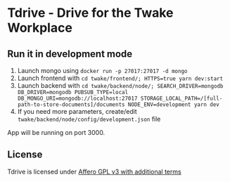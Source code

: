 # Tdrive - Drive for the Twake Workplace

## Run it in development mode

1. Launch mongo using `docker run -p 27017:27017 -d mongo`
2. Launch frontend with `cd twake/frontend/; HTTPS=true yarn dev:start`
3. Launch backend with `cd twake/backend/node/; SEARCH_DRIVER=mongodb DB_DRIVER=mongodb PUBSUB_TYPE=local DB_MONGO_URI=mongodb://localhost:27017 STORAGE_LOCAL_PATH=/[full-path-to-store-documents]/documents NODE_ENV=development yarn dev`
4. If you need more parameters, create/edit `twake/backend/node/config/development.json` file

App will be running on port 3000.

## License

Tdrive is licensed under [Affero GPL v3 with additional terms](https://github.com/TwakeApp/Twake/blob/main/LICENSE.md)
